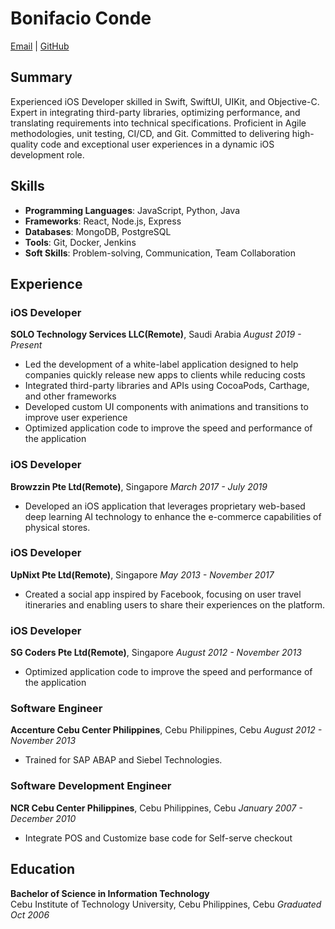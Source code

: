 # Bonifacio Conde

[Email](mailto:conde.bonifacio@yahoo.com) | [GitHub](https://github.com/bonifacioconde) 

## Summary

Experienced iOS Developer skilled in Swift, SwiftUI, UIKit, and Objective-C. Expert in integrating third-party libraries, optimizing performance, and translating requirements into technical specifications. Proficient in Agile methodologies, unit testing, CI/CD, and Git. Committed to delivering high-quality code and exceptional user experiences in a dynamic iOS development role.

## Skills

- **Programming Languages**: JavaScript, Python, Java
- **Frameworks**: React, Node.js, Express
- **Databases**: MongoDB, PostgreSQL
- **Tools**: Git, Docker, Jenkins
- **Soft Skills**: Problem-solving, Communication, Team Collaboration

## Experience

### iOS Developer
**SOLO Technology Services LLC(Remote)**, Saudi Arabia
*August 2019 - Present*

- Led the development of a white-label application designed to help companies quickly release new apps to clients while reducing costs
- Integrated third-party libraries and APIs using CocoaPods, Carthage, and other frameworks
- Developed custom UI components with animations and transitions to improve user experience
- Optimized application code to improve the speed and performance of the application

### iOS Developer
**Browzzin Pte Ltd(Remote)**, Singapore
*March 2017 - July 2019*

- Developed an iOS application that leverages proprietary web-based deep learning AI technology to enhance the e-commerce capabilities of physical stores.

### iOS Developer
**UpNixt Pte Ltd(Remote)**, Singapore
*May 2013 - November 2017*

- Created a social app inspired by Facebook, focusing on user travel itineraries and enabling users to share their experiences on the platform.

### iOS Developer
**SG Coders Pte Ltd(Remote)**, Singapore
*August 2012 - November 2013*

- Optimized application code to improve the speed and performance of the application

### Software Engineer 
**Accenture Cebu Center Philippines**, Cebu Philippines, Cebu
*August 2012 - November 2013*

- Trained for SAP ABAP and Siebel Technologies.

### Software Development Engineer 
**NCR Cebu Center Philippines**, Cebu Philippines, Cebu
*January 2007 - December 2010*

- Integrate POS and Customize base code for Self-serve checkout

## Education

**Bachelor of Science in Information Technology**  
Cebu Institute of Technology University, Cebu Philippines, Cebu
*Graduated Oct 2006*

